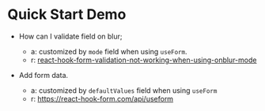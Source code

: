 # Quick Start Demo

- How can I validate field on blur;

  - a: customized by `mode` field when using `useForm`.
  - r: [react-hook-form-validation-not-working-when-using-onblur-mode](https://stackoverflow.com/questions/66758855/react-hook-form-validation-not-working-when-using-onblur-mode)

- Add form data.
  - a: customized by `defaultValues` field when using `useForm`
  - r: https://react-hook-form.com/api/useform
